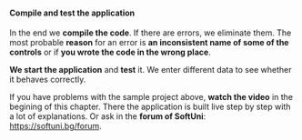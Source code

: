 #### Compile and test the application

In the end we **compile the code**. If there are errors, we eliminate them. The most probable **reason** for an error is **an inconsistent name of some of the controls** or if **you wrote the code in the wrong place**.

**We start the application** and **test** it. We enter different data to see whether it behaves correctly.

If you have problems with the sample project above, **watch the video** in the begining of this chapter. There the application is built live step by step with a lot of explanations. Or ask in the **forum of SoftUni**: https://softuni.bg/forum.